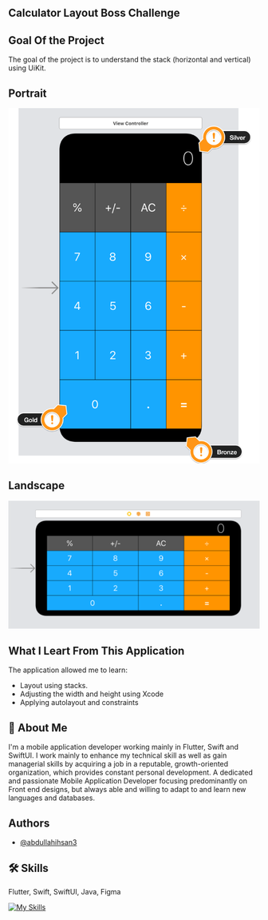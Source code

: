 ## Calculator Layout Boss Challenge

## Goal Of the Project

The goal of the project is to understand the stack (horizontal and vertical) using UiKit. 

## Portrait

![Portrait](Documentation/Portrait.png)

## Landscape
![Landscape](Documentation/Landscape.png)

## What I Leart From This Application

The application allowed me to learn:
  * Layout using stacks.
  * Adjusting the width and height using Xcode
  * Applying autolayout and constraints

## 🚀 About Me
I'm a mobile application developer working mainly in Flutter, Swift and SwiftUI. I work mainly to enhance my technical skill as well as gain managerial skills by acquiring a job in a reputable, growth-oriented organization, which provides constant personal development. A dedicated and passionate Mobile Application Developer focusing predominantly on Front end designs, but always able and willing to adapt to and learn new languages and databases.

## Authors

- [@abdullahihsan3](https://www.github.com/abdullahihsan3)

## 🛠 Skills
Flutter, Swift, SwiftUI, Java, Figma

[![My Skills](https://skills.thijs.gg/icons?i=flutter,dart,swift,java,mongodb)](https://skills.thijs.gg)
